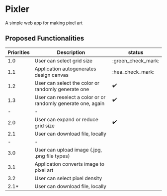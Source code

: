 # Pixler

A simple web app for making pixel art


## Proposed Functionalities

| Priorities | Description                                             | status |
| --- | --- | --- |
| 1.0 | User can select grid size                                      | :green_check_mark: |
| 1.1 | Application autogenerates design canvas                        | :hea_check_mark: |
| 1.2 | User can select the color or randomly generate one             | :heavy_check_mark: |
| 1.3 | User can reselect a color or or randomly generate one, again   | :heavy_check_mark: |
| - | -                                                                |                    |
| 2.0 | User can expand or reduce grid size                            | :heavy_check_mark: |
| 2.1 | User can download file, locally                                |        |
| - | -                                                                |        |
| 3.0 | User can upload image (.jpg, .png file types)                  |        |
| 3.1 | Application converts image to pixel art                        |        |
| 3.2 | User can select pixel density                                  |        |
| 2.1* | User can download file, locally                               |        |


